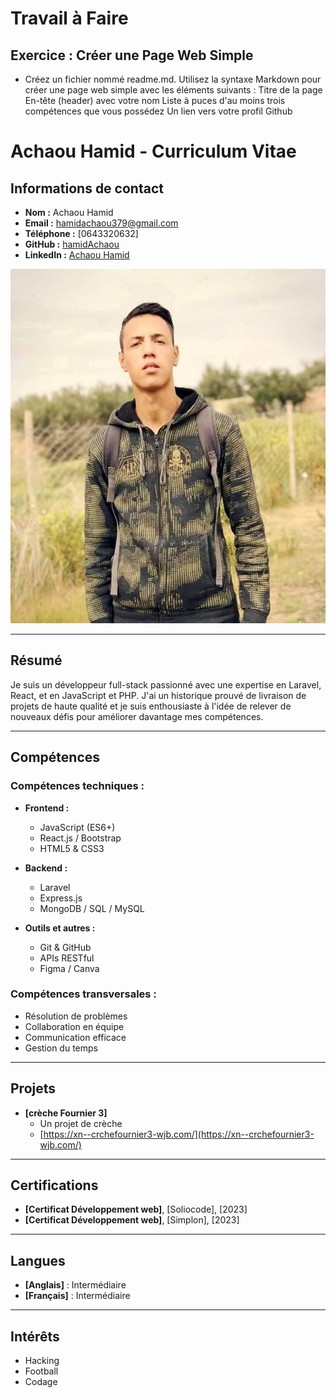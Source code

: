 # Travail à Faire

## Exercice : Créer une Page Web Simple

- Créez un fichier nommé readme.md.
Utilisez la syntaxe Markdown pour créer une page web simple avec les éléments suivants :
Titre de la page
En-tête (header) avec votre nom
Liste à puces d'au moins trois compétences que vous possédez
Un lien vers votre profil Github

# Achaou Hamid - Curriculum Vitae

## Informations de contact
- **Nom :** Achaou Hamid
- **Email :** [hamidachaou379@gmail.com](mailto:hamidachaou379@gmail.com)
- **Téléphone :** [0643320632]
- **GitHub :** [hamidAchaou](https://github.com/hamidAchaou)
- **LinkedIn :** [Achaou Hamid](https://www.linkedin.com/in/achaou-hamid-093682253/)

![Image de profil](./image/hamido.jpg)

---

## Résumé
Je suis un développeur full-stack passionné avec une expertise en Laravel, React, et en JavaScript et PHP. J'ai un historique prouvé de livraison de projets de haute qualité et je suis enthousiaste à l'idée de relever de nouveaux défis pour améliorer davantage mes compétences.

---

## Compétences
### Compétences techniques :
- **Frontend :**
  - JavaScript (ES6+)
  - React.js / Bootstrap
  - HTML5 & CSS3

- **Backend :**
  - Laravel
  - Express.js
  - MongoDB / SQL / MySQL

- **Outils et autres :**
  - Git & GitHub
  - APIs RESTful
  - Figma / Canva

### Compétences transversales :
- Résolution de problèmes
- Collaboration en équipe
- Communication efficace
- Gestion du temps

---

## Projets
- **[crèche Fournier 3]**
  - Un projet de crèche
  - [https://xn--crchefournier3-wjb.com/](https://xn--crchefournier3-wjb.com/)

---

## Certifications
- **[Certificat Développement web]**, [Soliocode], [2023]
- **[Certificat Développement web]**, [Simplon], [2023]

---

## Langues
- **[Anglais]** : Intermédiaire
- **[Français]** : Intermédiaire

---

## Intérêts
- Hacking
- Football
- Codage
